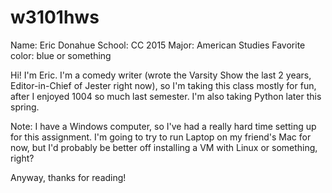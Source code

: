 # w3101hws
Name: Eric Donahue
School: CC 2015
Major: American Studies
Favorite color: blue or something

Hi! I'm Eric. I'm a comedy writer (wrote the Varsity Show the last 2 years, Editor-in-Chief of Jester right now), so I'm taking this class mostly for fun, after I enjoyed 1004 so much last semester. I'm also taking Python later this spring.

Note: I have a Windows computer, so I've had a really hard time setting up for this assignment. I'm going to try to run Laptop on my friend's Mac for now, but I'd probably be better off installing a VM with Linux or something, right? 

Anyway, thanks for reading!
